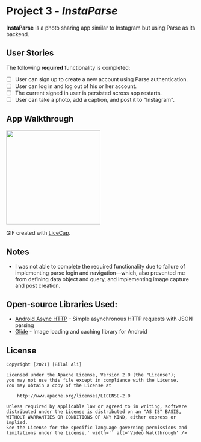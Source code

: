 # Project 3 - *InstaParse*

**InstaParse** is a photo sharing app similar to Instagram but using Parse as its backend.

## User Stories

The following **required** functionality is completed:

- [ ] User can sign up to create a new account using Parse authentication.
- [ ] User can log in and log out of his or her account.
- [ ] The current signed in user is persisted across app restarts.
- [ ] User can take a photo, add a caption, and post it to "Instagram".

## App Walkthrough

<img src=https://i.imgur.com/p32Hhtd.gif, width=250 />

GIF created with [LiceCap](http://www.cockos.com/licecap/).

## Notes

- I was not able to complete the required functionality due to failure of implementing parse login and navigation—which, also prevented me from defining data object and query, and implementing image capture and post creation. 

## Open-source Libraries Used:

- [Android Async HTTP](https://github.com/codepath/CPAsyncHttpClient) - Simple asynchronous HTTP requests with JSON parsing
- [Glide](https://github.com/bumptech/glide) - Image loading and caching library for Android

## License

    Copyright [2021] [Bilal Ali]

    Licensed under the Apache License, Version 2.0 (the "License");
    you may not use this file except in compliance with the License.
    You may obtain a copy of the License at

        http://www.apache.org/licenses/LICENSE-2.0

    Unless required by applicable law or agreed to in writing, software
    distributed under the License is distributed on an "AS IS" BASIS,
    WITHOUT WARRANTIES OR CONDITIONS OF ANY KIND, either express or implied.
    See the License for the specific language governing permissions and
    limitations under the License.' width='' alt='Video Walkthrough' />
